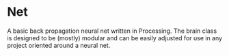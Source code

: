 # Net
A basic back propagation neural net written in Processing.
The brain class is designed to be (mostly) modular and can be easily adjusted for use in any project oriented around a neural net.
